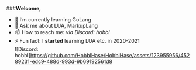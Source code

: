 ###**Welcome,**

- 🌱 I’m currently learning GoLang
- 💬 Ask me about LUA, MarkupLang
- 📫 How to reach me: *via Discord: hobbl*
- ⚡ Fun fact: I **started** learning LUA etc. in 2020-2021  
![Discord: hobbl]https://github.com/HobblHase/HobblHase/assets/123955956/45289231-edc9-488d-993d-9b69192561d8
